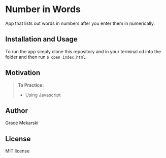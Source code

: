 Number in Words
==============

App that lists out words in numbers after you enter them in numerically.

Installation and Usage
------------
To run the app simply clone this repository and in your terminal cd into the folder and then run
`$ open index.html`.

Motivation
--------
> **To Practice:**
>- Using Javascript


Author
------

Grace Mekarski

License
-------

MIT license
